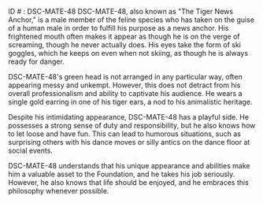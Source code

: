 ID # : DSC-MATE-48
DSC-MATE-48, also known as "The Tiger News Anchor," is a male member of the feline species who has taken on the guise of a human male in order to fulfill his purpose as a news anchor. His frightened mouth often makes it appear as though he is on the verge of screaming, though he never actually does. His eyes take the form of ski goggles, which he keeps on even when not skiing, as though he is always ready for danger.

DSC-MATE-48's green head is not arranged in any particular way, often appearing messy and unkempt. However, this does not detract from his overall professionalism and ability to captivate his audience. He wears a single gold earring in one of his tiger ears, a nod to his animalistic heritage.

Despite his intimidating appearance, DSC-MATE-48 has a playful side. He possesses a strong sense of duty and responsibility, but he also knows how to let loose and have fun. This can lead to humorous situations, such as surprising others with his dance moves or silly antics on the dance floor at social events.

DSC-MATE-48 understands that his unique appearance and abilities make him a valuable asset to the Foundation, and he takes his job seriously. However, he also knows that life should be enjoyed, and he embraces this philosophy whenever possible.